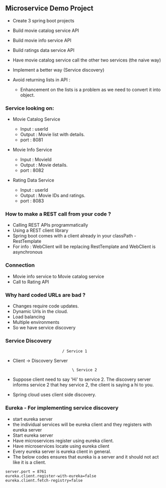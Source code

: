 ## Microservice Demo Project

- Create 3 spring boot projects
- Build movie catalog service API
- Build movie info service API
- Build ratings data service API
- Have movie catalog service call the other two services (the naive way)
- Implement a better way (Service discovery)




- Avoid returning lists in API :
	- Enhancement on the lists is a problem as we need to convert it into object.

### Service looking on:

- Movie Catalog Service
	- Input : userId
	- Output : Movie list with details.
	- port : 8081


- Movie Info Service
	- Input : MovieId
	- Output : Movie details.
	- port : 8082
	
	
- Rating Data Service
	- Input : userId
	- Output : Movie IDs and ratings.
	- port : 8083
	

### How to make a REST call from your code ? 

- Calling REST APIs programmatically
- Using a REST client library
- Spring boot comes with a client already in your classPath - RestTemplate
- For info : WebClient will be replacing RestTemplate and WebClient is asynchronous

### Connection

- Movie info service to Movie catalog service
- Call to Rating API

### Why hard coded URLs are bad ?

- Changes require code updates.
- Dynamic Urls in the cloud.
- Load balancing
- Multiple environments
- So we have service discovery

### Service Discovery
                             / Service 1

- Client    ->     Discovery Server
								 
								\ Service 2
									 
- Suppose client need to say 'Hi' to service 2. The discovery server informs service 2 that hey service 2, the client is saying a hi to you.
- Spring cloud uses client side discovery.

### Eureka - For implementing service discovery
- start eureka server
- the individual services will be eureka client and they registers with eureka server
- Start eureka server
- Have microservices register using eureka client.
- Have microservices locate using eureka client
- Every eureka server is eureka client in general.
- The below codes ensures that eureka is a server and it should not act like it is a client.


 ```
server.port = 8761
eureka.client.register-with-eureka=false
eureka.client.fetch-registry=false
```